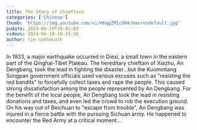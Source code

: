 ```yaml
---
title: The Story of Chieftain
categories: ['Chinese']
thumb: 'https://img.youtube.com/vi/m6qgZM1cOHA/maxresdefault.jpg'
pudate: 2024-06-10T18:41:09
videos: 2024-06-10-18-31-56
author: tin-sokhavuth
---
```

In 1933, a major earthquake occurred in Diexi, a small town in the eastern part of the Qinghai-Tibet Plateau. The hereditary chieftain of Xiazhu, An Dengbang, took the lead in fighting the disaster...but the Kuomintang Songpan government officials used various excuses such as "resisting the red bandits" to forcefully collect taxes and rape the people. This caused strong dissatisfaction among the people represented by An Dengbang. For the benefit of the local people, An Dengbang took the lead in resisting donations and taxes, and even led the crowd to rob the execution ground. On his way out of Beichuan to "escape from trouble", An Dengbang was injured in a fierce battle with the pursuing Sichuan army. He happened to encounter the Red Army at a critical moment... 